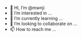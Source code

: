 - 👋 Hi, I’m @mwnji
- 👀 I’m interested in ...
- 🌱 I’m currently learning ...
- 💞️ I’m looking to collaborate on ...
- 📫 How to reach me ...

<!---
mwnji/mwnji is a ✨ special ✨ repository because its `README.md` (this file) appears on your GitHub profile.
You can click the Preview link to take a look at your changes.
--->
